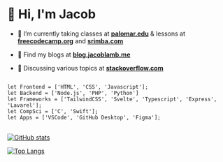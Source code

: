 <h1>👋 Hi, I'm Jacob</h1>

- 🌱 I’m currently taking classes at **[palomar.edu](https://ww2.palomar.edu)** & lessons at **[freecodecamp.org](https://freecodecamp.org/jacobthelamb)** and **[srimba.com](https://scrimba.com)** 

- 📝 Find my blogs at **[blog.jacoblamb.me](https://blog.jacoblamb.me)**

- 💬 Discussing various topics at **[stackoverflow.com](https://stackoverflow.com/users/12067372/lambsbaaacode?tab=profile)**

<pre>
<code>
let Frontend = ['HTML', 'CSS', 'Javascript'];
let Backend = ['Node.js', 'PHP', 'Python']
let Frameworks = ['TailwindCSS', 'Svelte', 'Typescript', 'Express', 'Lavarel'];
let CompSci = ['C', 'Swift'];
let Apps = ['VSCode', 'GitHub Desktop', 'Figma'];
</code>
</pre>

[![GitHub stats](https://github-readme-stats.vercel.app/api?username=jacobthesheep)](https://github.com/jacobthesheep/github-readme-stats)

[![Top Langs](https://github-readme-stats.vercel.app/api/top-langs/?username=jacobthesheep&layout=compact)](https://github.com/jacobthesheep/github-readme-stats)
